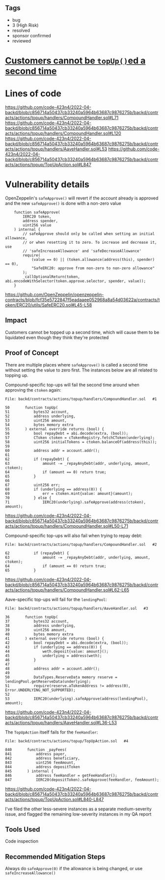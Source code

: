 ## Tags

- bug
- 3 (High Risk)
- resolved
- sponsor confirmed
- reviewed

# [Customers cannot be `topUp()`ed a second time](https://github.com/code-423n4/2022-04-backd-findings/issues/178) 

# Lines of code

https://github.com/code-423n4/2022-04-backd/blob/c856714a50437cb33240a5964b63687c9876275b/backd/contracts/actions/topup/handlers/CompoundHandler.sol#L71
https://github.com/code-423n4/2022-04-backd/blob/c856714a50437cb33240a5964b63687c9876275b/backd/contracts/actions/topup/handlers/CompoundHandler.sol#L120
https://github.com/code-423n4/2022-04-backd/blob/c856714a50437cb33240a5964b63687c9876275b/backd/contracts/actions/topup/handlers/AaveHandler.sol#L53
https://github.com/code-423n4/2022-04-backd/blob/c856714a50437cb33240a5964b63687c9876275b/backd/contracts/actions/topup/TopUpAction.sol#L847


# Vulnerability details

OpenZeppelin's `safeApprove()` will revert if the account already is approved and the new `safeApprove()` is done with a non-zero value
```solidity
    function safeApprove(
        IERC20 token,
        address spender,
        uint256 value
    ) internal {
        // safeApprove should only be called when setting an initial allowance,
        // or when resetting it to zero. To increase and decrease it, use
        // 'safeIncreaseAllowance' and 'safeDecreaseAllowance'
        require(
            (value == 0) || (token.allowance(address(this), spender) == 0),
            "SafeERC20: approve from non-zero to non-zero allowance"
        );
        _callOptionalReturn(token, abi.encodeWithSelector(token.approve.selector, spender, value));
    }
```
https://github.com/OpenZeppelin/openzeppelin-contracts/blob/fcf35e5722847f5eadaaee052968a8a54d03622a/contracts/token/ERC20/utils/SafeERC20.sol#L45-L58

## Impact
Customers cannot be topped up a second time, which will cause them to be liquidated even though they think they're protected

## Proof of Concept
There are multiple places where `safeApprove()` is called a second time without setting the value to zero first. The instances below are all related to topping up.

Compound-specific top-ups will fail the second time around when approving the `ctoken` again:
```solidity
File: backd/contracts/actions/topup/handlers/CompoundHandler.sol   #1

50       function topUp(
51           bytes32 account,
52           address underlying,
53           uint256 amount,
54           bytes memory extra
55       ) external override returns (bool) {
56           bool repayDebt = abi.decode(extra, (bool));
57           CToken ctoken = cTokenRegistry.fetchCToken(underlying);
58           uint256 initialTokens = ctoken.balanceOf(address(this));
59   
60           address addr = account.addr();
61   
62           if (repayDebt) {
63               amount -= _repayAnyDebt(addr, underlying, amount, ctoken);
64               if (amount == 0) return true;
65           }
66   
67           uint256 err;
68           if (underlying == address(0)) {
69               err = ctoken.mint{value: amount}(amount);
70           } else {
71               IERC20(underlying).safeApprove(address(ctoken), amount);
```
https://github.com/code-423n4/2022-04-backd/blob/c856714a50437cb33240a5964b63687c9876275b/backd/contracts/actions/topup/handlers/CompoundHandler.sol#L50-L71

Compound-specific top-ups will also fail when trying to repay debt:
```solidity
File: backd/contracts/actions/topup/handlers/CompoundHandler.sol   #2

62           if (repayDebt) {
63               amount -= _repayAnyDebt(addr, underlying, amount, ctoken);
64               if (amount == 0) return true;
65           }
```
https://github.com/code-423n4/2022-04-backd/blob/c856714a50437cb33240a5964b63687c9876275b/backd/contracts/actions/topup/handlers/CompoundHandler.sol#L62-L65

Aave-specific top-ups will fail for the `lendingPool`:
```solidity
File: backd/contracts/actions/topup/handlers/AaveHandler.sol   #3

36       function topUp(
37           bytes32 account,
38           address underlying,
39           uint256 amount,
40           bytes memory extra
41       ) external override returns (bool) {
42           bool repayDebt = abi.decode(extra, (bool));
43           if (underlying == address(0)) {
44               weth.deposit{value: amount}();
45               underlying = address(weth);
46           }
47   
48           address addr = account.addr();
49   
50           DataTypes.ReserveData memory reserve = lendingPool.getReserveData(underlying);
51           require(reserve.aTokenAddress != address(0), Error.UNDERLYING_NOT_SUPPORTED);
52   
53           IERC20(underlying).safeApprove(address(lendingPool), amount);
```
https://github.com/code-423n4/2022-04-backd/blob/c856714a50437cb33240a5964b63687c9876275b/backd/contracts/actions/topup/handlers/AaveHandler.sol#L36-L53

The `TopUpAction` itself fails for the `feeHandler`:
```solidity
File: backd/contracts/actions/topup/TopUpAction.sol   #4

840       function _payFees(
841           address payer,
842           address beneficiary,
843           uint256 feeAmount,
844           address depositToken
845       ) internal {
846           address feeHandler = getFeeHandler();
847           IERC20(depositToken).safeApprove(feeHandler, feeAmount);
```
https://github.com/code-423n4/2022-04-backd/blob/c856714a50437cb33240a5964b63687c9876275b/backd/contracts/actions/topup/TopUpAction.sol#L840-L847

I've filed the other less-severe instances as a separate medium-severity issue, and flagged the remaining low-severity instances in my QA report

## Tools Used
Code inspection

## Recommended Mitigation Steps
Always do `safeApprove(0)` if the allowance is being changed, or use `safeIncreaseAllowance()`


